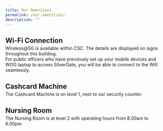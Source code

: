 ```yaml
---
title: Our Amenities
permalink: /our-amenities/
description: ""
---
```

<style>
.theheader {
	margin-bottom: -0.5em !important;
	}
	
</style>

<h2 class="theheader">Wi-Fi Connection</h2>
<p>Wireless@SG is available within CSC. The details are displayed on signs throughout this building. 
<br>
For public officers who have previously set up your mobile devices and WOG laptop to access SilverGate, you will be able to connect
to the Wifi seamlessly.</p>
<h2 class="theheader">Cashcard Machine</h2>
<p>The Cashcard Machine is on level 1, next to our security counter.</p>
<h2 class="theheader">Nursing Room</h2>
<p>The Nursing Room is at level 2 with operating hours from 8.00am to 6.00pm.</p>